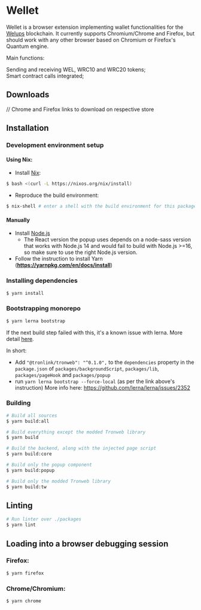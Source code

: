 # Wellet  

Wellet is a browser extension implementing wallet functionalities for the
[Welups](https://welups.com) blockchain. It currently supports Chromium/Chrome and
Firefox, but should work with any other browser based on Chromium or Firefox's Quantum
engine.

Main functions:    

Sending and receiving WEL, WRC10 and WRC20 tokens;  
Smart contract calls integrated;    


## Downloads
// Chrome and Firefox links to download on respective store

## Installation

### Development environment setup

#### Using Nix:

* Install [Nix](https://nixos.org/manual/nix/stable/introduction.html):
```sh
$ bash <(curl -L https://nixos.org/nix/install)
```
* Reproduce the build environment:
```sh
$ nix-shell # enter a shell with the build environment for this package
```

#### Manually
* Install [Node.js](https://nodejs.org/en/download)
  * The React version the popup uses depends on a node-sass version that works with Node.js
  14 and would fail to build with Node.js >=16, so make sure to use the right Node.js
  version.
* Follow the instruction to install Yarn (**https://yarnpkg.com/en/docs/install**)

### Installing dependencies
```sh
$ yarn install
```
### Bootstrapping monorepo
```sh
$ yarn lerna bootstrap 
```
If the next build step failed with this, it's a known issue with lerna. More detail
[here](https://stackoverflow.com/a/59529327).

In short:
  * Add `"@tronlink/tronweb": "^0.1.0",` to the `dependencies` property in the
  `package.json` of `packages/backgroundScript`, `packages/lib`, `packages/pageHook` and `packages/popup`
  * run `yarn lerna bootstrap --force-local` (as per the link above's instruction)
More info here: https://github.com/lerna/lerna/issues/2352

### Building
```sh
# Build all sources
$ yarn build:all
```

```sh
# Build everything except the modded Tronweb library
$ yarn build
```

```sh
# Build the backend, along with the injected page script
$ yarn build:core
```

```sh
# Build only the popup component
$ yarn build:popup
```

```sh
# Build only the modded Tronweb library
$ yarn build:tw
```

## Linting
```sh
# Run linter over ./packages
$ yarn lint
```

## Loading into a browser debugging session
### Firefox:
```sh
$ yarn firefox
```
### Chrome/Chromium:
```sh
$ yarn chrome
```
